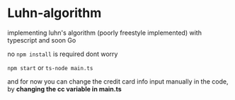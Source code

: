 # Luhn-algorithm
implementing luhn's algorithm (poorly freestyle implemented) with typescript and soon Go 

no `npm install` is required dont worry

`npm start` or `ts-node main.ts`

and for now you can change the credit card info input manually in the code, by **changing the cc variable in main.ts**
